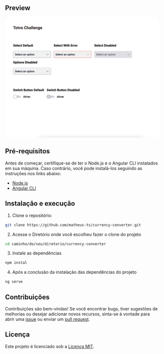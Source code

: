 ## Preview

![Preview](https://raw.githubusercontent.com/matheus-ts/totvs-challenge/main/src/assets/preview.png)

## Pré-requisitos

Antes de começar, certifique-se de ter o Node.js e o Angular CLI instalados em sua máquina. Caso contrário, você pode instalá-los seguindo as instruções nos links abaixo:

- [Node.js](https://nodejs.org/)
- [Angular CLI](https://angular.io/cli)

## Instalação e execução

1. Clone o repositório:

```bash
git clone https://github.com/matheus-ts/currency-converter.git
```

2. Acesse o Diretório onde você escolheu fazer o clone do projeto

```bash
cd caminho/do/seu/diretorio/currency-converter
```

3. Instale as dependências

```bash
npm instal
```

4. Após a conclusão da instalação das dependências do projeto

```bash
ng serve
```

## Contribuições

Contribuições são bem-vindas! Se você encontrar bugs, tiver sugestões de melhorias ou desejar adicionar novos recursos, sinta-se à vontade para abrir uma [issue](https://github.com/matheus-ts/currency-converter/issues) ou enviar um [pull request](https://github.com/matheus-ts/currency-converter/pulls).

## Licença

Este projeto é licenciado sob a [Licença MIT](LICENSE).

